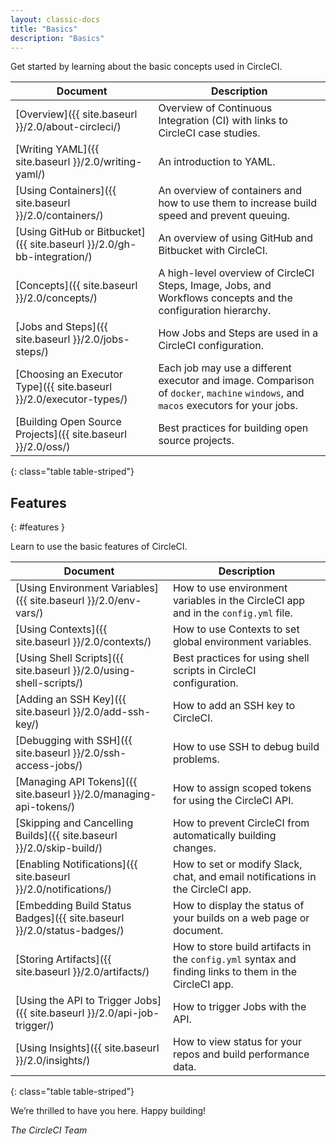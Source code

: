 ```yaml
---
layout: classic-docs
title: "Basics"
description: "Basics"
---
```



Get started by learning about the basic concepts used in CircleCI.

| Document                                                               | Description                                                                                                                        |
| ---------------------------------------------------------------------- | ---------------------------------------------------------------------------------------------------------------------------------- |
| [Overview]({{ site.baseurl }}/2.0/about-circleci/)                     | Overview of Continuous Integration (CI) with links to CircleCI case studies.                                                       |
| [Writing YAML]({{ site.baseurl }}/2.0/writing-yaml/)                   | An introduction to YAML.                                                                                                           |
| [Using Containers]({{ site.baseurl }}/2.0/containers/)                 | An overview of containers and how to use them to increase build speed and prevent queuing.                                         |
| [Using GitHub or Bitbucket]({{ site.baseurl }}/2.0/gh-bb-integration/) | An overview of using GitHub and Bitbucket with CircleCI.                                                                           |
| [Concepts]({{ site.baseurl }}/2.0/concepts/)                           | A high-level overview of CircleCI Steps, Image, Jobs, and Workflows concepts and the configuration hierarchy.                      |
| [Jobs and Steps]({{ site.baseurl }}/2.0/jobs-steps/)                   | How Jobs and Steps are used in a CircleCI configuration.                                                                           |
| [Choosing an Executor Type]({{ site.baseurl }}/2.0/executor-types/)    | Each job may use a different executor and image. Comparison of `docker`, `machine` `windows`, and `macos` executors for your jobs. |
| [Building Open Source Projects]({{ site.baseurl }}/2.0/oss/)           | Best practices for building open source projects.                                                                                  |
{: class="table table-striped"}

## Features
{: #features }

Learn to use the basic features of CircleCI.

| Document                                                                 | Description                                                                                            |
| ------------------------------------------------------------------------ | ------------------------------------------------------------------------------------------------------ |
| [Using Environment Variables]({{ site.baseurl }}/2.0/env-vars/)          | How to use environment variables in the CircleCI app and in the `config.yml` file.                     |
| [Using Contexts]({{ site.baseurl }}/2.0/contexts/)                       | How to use Contexts to set global environment variables.                                               |
| [Using Shell Scripts]({{ site.baseurl }}/2.0/using-shell-scripts/)       | Best practices for using shell scripts in CircleCI configuration.                                      |
| [Adding an SSH Key]({{ site.baseurl }}/2.0/add-ssh-key/)                 | How to add an SSH key to CircleCI.                                                                     |
| [Debugging with SSH]({{ site.baseurl }}/2.0/ssh-access-jobs/)            | How to use SSH to debug build problems.                                                                |
| [Managing API Tokens]({{ site.baseurl }}/2.0/managing-api-tokens/)       | How to assign scoped tokens for using the CircleCI API.                                                |
| [Skipping and Cancelling Builds]({{ site.baseurl }}/2.0/skip-build/)     | How to prevent CircleCI from automatically building changes.                                           |
| [Enabling Notifications]({{ site.baseurl }}/2.0/notifications/)          | How to set or modify Slack, chat, and email notifications in the CircleCI app.                         |
| [Embedding Build Status Badges]({{ site.baseurl }}/2.0/status-badges/)   | How to display the status of your builds on a web page or document.                                    |
| [Storing Artifacts]({{ site.baseurl }}/2.0/artifacts/)                   | How to store build artifacts in the `config.yml` syntax and finding links to them in the CircleCI app. |
| [Using the API to Trigger Jobs]({{ site.baseurl }}/2.0/api-job-trigger/) | How to trigger Jobs with the API.                                                                      |
| [Using Insights]({{ site.baseurl }}/2.0/insights/)                       | How to view status for your repos and build performance data.                                          |
{: class="table table-striped"}

We’re thrilled to have you here. Happy building!

_The CircleCI Team_
